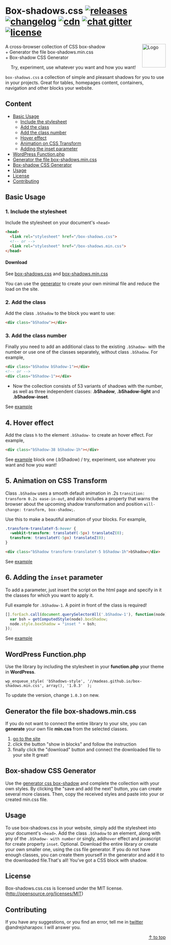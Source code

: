 # Box-shadows.css <a href="https://github.com/madeas/box-shadows.css/releases"><img src="http://madeas.ru/img/git/release03.svg" alt="releases"></a> <a href="/CHANGELOG.md"><img src="http://madeas.ru/img/git/changelog.svg" alt="changelog"></a> <a href="#"><img src="http://madeas.ru/img/git/cdn-none.svg" alt="cdn"></a> <a href="https://gitter.im/andrejsharapov/box-shadows.css"><img src="http://madeas.ru/img/git/gitter.svg" alt="chat gitter"></a> <a href="/LICENSE"><img src="http://madeas.ru/img/git/license.svg" alt="license"></a>

<p><a href="https://github.com/madeas/box-shadows.css"><img src="https://github.com/madeas/box-shadows.css/blob/master/logotype.png?raw=true" alt="Logo" width="74" height="74" align="right" data-canonical-src="https://necolas.github.io/normalize.css/logo.svg" style="max-width:100%;"></a></p>

A cross-browser collection of CSS box-shadow  
	+ Generator the file box-shadows.min.css  
	+ Box-shadow CSS Generator  

<p align="center">Try, experiment, use whatever you want and how you want!</p>

<code>box-shadows.css</code> a collection of simple and pleasant shadows for you to use in your projects. Great for tables, homepages content, containers, navigation and other blocks your website.

## Content
* <a href="#basic-usage">Basic Usage</a>
	- <a href="#1-include-the-stylesheet">Include the stylesheet</a>
	- <a href="#2-add-the-class">Add the class</a>
	- <a href="#3-add-the-class-number">Add the class number</a>
	- <a href="#4-hover-effect">Hover effect</a>
	- <a href="#5-animation-on-css-transform">Animation on CSS Transform</a>
	- <a href="#6-adding-the-inset-parameter">Adding the inset parameter	</a>
* <a href="#wordpress-functionphp">WordPress Function.php</a>
* <a href="#generator-the-file-box-shadowsmincss">Generator the file box-shadows.min.css</a>
* <a href="#box-shadow-css-generator">Box-shadow CSS Generator</a>
* <a href="#usage">Usage</a>
* <a href="#license">License</a>
* <a href="#contributing">Contributing</a>

## Basic Usage

### 1. Include the stylesheet
Include the stylesheet on your document's <code>&lt;head&gt;</code>

```html
<head>
  <link rel="stylesheet" href="/box-shadows.css">
  <!-- or -->
  <link rel="stylesheet" href="/box-shadows.min.css">
</head>
```

#### Download

See [box-shadows.css][link1] and [box-shadows.min.css][link2]

You can use the [generator][link7] to create your own minimal file and reduce the load on the site.

### 2. Add the class
Add the class <code>.bShadow</code> to the block you want to use:

```html
<div class="bShadow"></div>
```

### 3. Add the class number
Finally you need to add an additional class to the existing <code>.bShadow-</code> with the number or use one of the classes separately, without class <code>.bShadow</code>. For example,

```html
<div class="bShadow bShadow-1"></div>
<!-- or -->
<div class="bShadow-1"></div>
```

* Now the collection consists of 53 variants of shadows with the number, as well as three independent classes: <b>.bShadow</b>, <b>.bShadow-light</b> and <b>.bShadow-inset</b>.

See [example][link3]

## 4. Hover effect

Add the class <code>h</code> to the element <code>.bShadow-</code> to create an hover effect.
For example,

```html
<div class="bShadow-38 bShadow-1h"></div>
```

See [example][link4] block one (.bShadow) / try, experiment, use whatever you want and how you want!

## 5. Animation on CSS Transform
Class <code>.bShadow</code> uses a smooth default animation in .2s <code>transition: transform 0.2s ease-in-out</code>, and also includes a property that warns the browser about the upcoming shadow transformation and position <code>will-change: transform, box-shadow;</code>.

Use this to make a beautiful animation of your blocks. For example,

```css
.transform-translateY-5:hover {
  -webkit-transform: translateY(-5px) translateZ(0);
  transform: translateY(-5px) translateZ(0);
}
```
```html
<div class="bShadow transform-translateY-5 bShadow-1h">bShadow</div>
```

See [example][link5]

## 6. Adding the <code>inset</code> parameter
To add a parameter, just insert the script on the html page and specify in it the classes for which you want to apply it.

Full example for <code>.bShadow-1</code>. A point in front of the class is required!

```JavaScript
[].forEach.call(document.querySelectorAll('.bShadow-1'), function(node) {
  var bsh = getComputedStyle(node).boxShadow;
  node.style.boxShadow = "inset " + bsh;
});
```

 See [example][link6]

## WordPress Function.php  
Use the library by including the stylesheet in your <b>function.php</b> your theme in <b>WordPress</b>.

>
	wp_enqueue_style( 'bShadows-style', '//madeas.github.io/box-shadows.min.css', array(), '1.0.3'  );

To update the version, change <code>1.0.3</code> on new.

## Generator the file box-shadows.min.css
If you do not want to connect the entire library to your site, you can <b>generate</b> your own file <b>min.css</b> from the selected classes.
1. [go to the site][link10]
2. сlick the button "show in blocks" and follow the instruction
3. finally click the "download" button and connect the downloaded file to your site
It great!

## Box-shadow CSS Generator
Use the [generator css box-shadow][link9] and complete the collection with your own styles. By clicking the "save and add the next" button, you can create several more classes. Then, copy the received styles and paste into your or created min.css file.

## Usage
To use box-shadows.css in your website, simply add the stylesheet into your document's <code>&lt;head&gt;</code>. Add the class <code>.bShadow</code> to an element, along with any of the <code>.bShadow- with number</code> or singly, add<code>hover</code> effect and javascript for create property <code>inset</code>. Optional. Download the entire library or create your own smaller one, using the css file generator. If you do not have enough classes, you can create them yourself in the generator and add it to the downloaded file.That's all! You've got a CSS block with shadow.

## License
Box-shadows.css.css is licensed under the MIT license. (http://opensource.org/licenses/MIT)

## Contributing
If you have any suggestions, or you find an error, tell me in [twitter][link8] @andrejsharapov. I will answer you.

<p align="right"><a href="#content">↑ to top</a></p>

[link1]: https://madeas.github.io/box-shadows.css "box-shadows.css"
[link2]: https://madeas.github.io/box-shadows.min.css "box-shadows.min.css"
[link3]: https://madeas.github.io/box-shadows "all blocks with box-shadow"
[link4]: https://jsfiddle.net/madeas/8at5r1bL/1/ "hover effect"
[link5]: https://jsfiddle.net/madeas/8at5r1bL/ "animation"
[link6]: https://jsfiddle.net/madeas/8at5r1bL/3/ "inset javascript"
[link7]: #generator-the-file-box-shadowsmincss "generator min.css"
[link8]: https://twitter.com/andrejsharapov "twitter"
[link9]: https://madeas.github.io/box-shadows#gen "Box-shadow CSS Generator"
[link10]: https://madeas.github.io/box-shadows#gen_css "Generator the file min.CSS"
